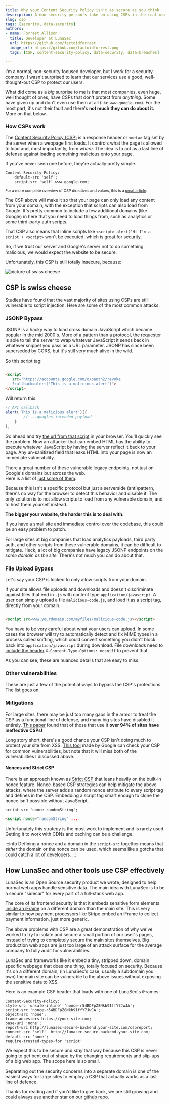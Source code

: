 ```yaml
---
title: Why your Content Security Policy isn't as secure as you think
description: A non-security person's take on using CSPs in the real world.
slug: csp
tags: [security, data-security]
authors:
- name: Forrest Allison 
  title: Developer at LunaSec 
  url: https://github.com/factoidforrest
  image_url: https://github.com/factoidforrest.png
  tags: [CSP, content-security-policy, data-security, data-breaches]

---
```

<!--
  ~ Copyright by LunaSec (owned by Refinery Labs, Inc)
  ~
  ~ Licensed under the Creative Commons Attribution-ShareAlike 4.0 International
  ~ (the "License"); you may not use this file except in compliance with the
  ~ License. You may obtain a copy of the License at
  ~
  ~ https://creativecommons.org/licenses/by-sa/4.0/legalcode
  ~
  ~ See the License for the specific language governing permissions and
  ~ limitations under the License.
  ~
-->

I'm a normal, non-security focused developer, but I work for a security company. I wasn't surprised to learn that our
services use a good, well-thought-out CSP to protect our users.

What did come as a *big* surprise to me is that most companies, even huge, well thought of ones, have CSPs that don't
protect from *anything*.  Some have given up and don't even use them at all (like `www.google.com`). For the most part, it's not their fault and there's **not much
they can do about it.**  More on that below.

<!--truncate-->

### How CSPs work

The [Content Security Policy (CSP)](https://developer.mozilla.org/en-US/docs/Web/HTTP/CSP) is a response header or `<meta>` tag set by the server when a webpage first loads. It
controls what the page is allowed to load and, most importantly, from _where_. The idea is to act as a
last line of defense against loading something malicious onto your page.

If you've never seen one before, they're actually pretty simple.

```text title="Example small CSP"
Content-Security-Policy: 
    default-src 'self'; 
    script-src 'self' www.google.com;
```

<sub>For a more complete overview of CSP directives and values, this is
a <a href="https://www.arridae.com/blogs/bypass-csp.php">great article</a>.</sub>

The CSP above will make it so that your page can only load any content from your domain, with the exception that scripts
can also load from Google. It's pretty common to include a few additional domains (like Google) in here that you need to
load things from, such as analytics or some third-party auth scripts.

That CSP also means that inline scripts like `<script> alert('Hi I'm a script') <script>` won't be executed, which is
great for security.

So, if we trust our server and Google's server not to do something malicious, we would expect the website to be secure.

Unfortunately, this CSP is still totally insecure, because:

![picture of swiss cheese](/img/swiss-cheese.jpg)

## CSP is swiss cheese


Studies have found that the vast majority of sites using CSPs are still vulnerable to script injection. Here are some of
the most common attacks.

### JSONP Bypass

JSONP is a hacky way to load cross domain JavaScript which became popular in the mid 2000's.
More of a pattern than a protocol, the requester is able to tell the server to wrap whatever JavaScript it sends
back in whatever snippet you pass as a URL parameter.  JSONP has since been superseded by
CORS, but it's still very much alive in the wild.

So this script tag:

```html

<script 
   src="https://accounts.google.com/o/oauth2/revoke
   ?callback=alert('This is a malicious alert')">
</script>
```

Will return this:

```javascript
// API callback
alert('This is a malicious alert')({
        // ...googles intended payload
    }
);
```

Go ahead and
try [the url from that script](<https://accounts.google.com/o/oauth2/revoke?callback=alert('This is a malicious alert')>)
in your browser. You'll quickly see the problem. Now an attacker that can embed HTML has the ability to
execute whatever JavaScript by having the server reflect it back to your page. Any un-sanitized field that leaks HTML
into your page is now an immediate vulnerability.

There a great number of these vulnerable legacy endpoints, not just on Google's domains but across the web.  
Here is a list of [just some of them](https://github.com/zigoo0/JSONBee/blob/master/jsonp.txt).

Because this isn't a specific protocol but just a serverside (anti)pattern, there's no way for the browser to detect
this behavior and disable it. The only solution is to not allow scripts to load from any vulnerable domain, and to host
them yourself instead.

**The bigger your website, the harder this is to deal with.**

If you have a small site and immediate control over the codebase, this could be an easy problem to patch.

For large sites at big companies that load analytics payloads, third party auth, and other scripts from these vulnerable
domains, it can be difficult to mitigate. Heck, a lot of big companies have legacy JSONP endpoints on the _same domain
as the site._  There's not much you can do about that.

### File Upload Bypass

Let's say your CSP is locked to only allow scripts from your domain.

If your site allows file uploads and downloads and doesn't discriminate against files that end in `.js` with content
type `application/javascript`. A user can simply upload a file `malicious-code.js`, and load it as a script tag,
directly from your domain.  

```html

<script src=www.yourdomain.com/myfiles/malicious-code.js></script>
```

You have to be very careful about what your users can upload.  In some cases the browser will try to automatically detect
and fix MIME types in a process called sniffing, which could convert something you didn't block back into `application/javascript` during download.
File downloads need to [include the header](https://developer.mozilla.org/en-US/docs/Web/HTTP/Headers/X-Content-Type-Options) `X-Content-Type-Options: nosniff` to prevent that.  

As you can see, these are nuanced details that are easy to miss.

### Other vulnerabilities

These are just a few of the potential ways to bypass the CSP's protections. The
list [goes on](https://book.hacktricks.xyz/pentesting-web/content-security-policy-csp-bypass).

### Mitigations

For large sites, there may be just too many gaps in the armor to treat the CSP as a functional line of defense, and
many big sites have disabled it entirely.
[This paper](https://research.google/pubs/pub45542/) found that of those that use it **over 94% of sites have
ineffective CSPs!**

Long story short, there's a good chance your CSP isn't doing much to protect your site from XSS. [This tool](https://csp-evaluator.withgoogle.com/) 
made by Google can check your CSP for common vulnerabilities, but note that it will miss both of the vulnerabilities I discussed above.

#### Nonces and Strict CSP
There is an approach known as [Strict CSP](https://csp.withgoogle.com/docs/strict-csp.html) that leans heavily on the built-in 
nonce feature. Nonce-based CSP strategies can help mitigate the above attacks, where the server adds a random nonce attribute to every
script tag and defines in the CSP. Embedding a script tag smart enough to clone the nonce isn't possible without
JavaScript.

```text title=CSP
script-src 'nonce-randomString';
```

```html title="Script Tag"
<script nonce="randomString" ...
```

Unfortunately this strategy is the most work to implement and is rarely used.  Getting it to work with CDNs and caching can be a challenge.


:::info
Defining a nonce and a domain in the `script-src` together means that _either_ the domain or the nonce can be used, which seems
like a gotcha that could catch a lot of developers.
:::
## How LunaSec and other tools use CSP effectively

LunaSec is an Open Source security product we wrote, designed to help normal web apps handle sensitive data. The
main idea with LunaSec is to be a secure "sidecar" for every part of a full-stack web app.

The core of its frontend security is that it embeds sensitive form
elements [inside an iFrame](https://www.lunasec.io/docs/pages/how-it-works/secure-components/) on a different domain
than the main site. This is very similar to how payment processors like Stripe embed an iFrame to collect payment
information, just more generic.

The above problems with CSP are a great demonstration of why we've worked to try to isolate and secure a small portion
of our user's pages, instead of trying to completely secure the main sites themselves. Big production web apps are just
too large of an attack surface for the average company to fully audit for vulnerabilities.

LunaSec and frameworks like it embed a tiny, stripped down, domain specific webpage that does one thing, totally focused
on security. Because it's on a different domain, (in LunaSec's case, usually a subdomain you own) the main site can be
vulnerable to the above issues without exposing the sensitive data to XSS.

Here is an example CSP header that loads with one of LunaSec's iFrames: 
```text
Content-Security-Policy: 
style-src 'unsafe-inline' 'nonce-r54BDFpZ8Nkb9IffY7JwJA';
script-src 'nonce-r54BDFpZ8Nkb9IffY7JwJA';
object-src 'none';
frame-ancestors https://your-site.com;
base-uri 'none';
report-uri http://lunasec-secure-backend.your-site.com/cspreport;
connect-src 'self'  http://lunasec-secure-backend.your-site.com;
default-src 'none';
require-trusted-types-for 'script'
```
We expect this to be secure and _stay_ that way because this CSP is never going to get bent out of shape by the changing
requirements and slip-ups of a big web app. The scope here is so small.

Separating out the security concerns into a separate domain is one of the easiest ways for large sites to employ a CSP that
actually works as a last line of defence. 

Thanks for reading and if you'd like to give back, we are still growing and could 
always use another star on our [github repo](https://www.github.com/lunasec-io/lunasec).
